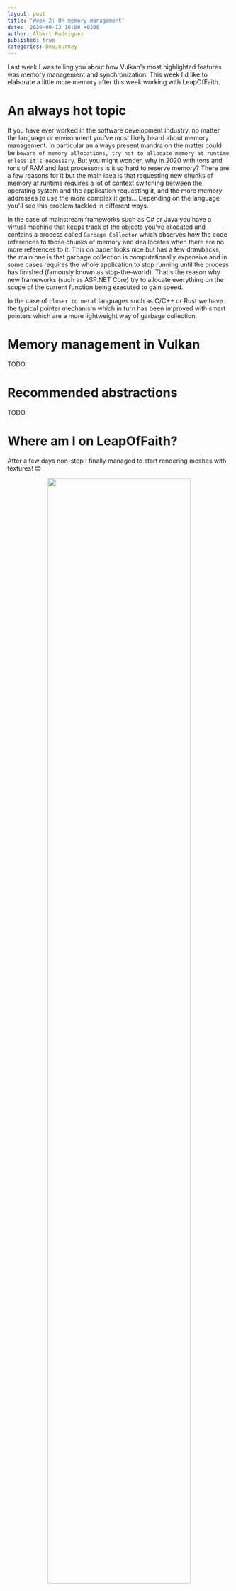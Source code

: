 ```yaml
---
layout: post
title: 'Week 2: On memory management'
date: '2020-09-13 16:00 +0200'
author: Albert Rodriguez
published: true
categories: DevJourney
---
```

Last week I was telling you about how Vulkan's most highlighted features was memory management and synchronization. This week I'd like to elaborate a little more memory after this week working with LeapOfFaith.

# An always hot topic
If you have ever worked in the software development industry, no matter the language or environment you've most likely heard about memory management. In particular an always present mandra on the matter could be `beware of memory allocations, try not to allocate memory at runtime unless it's necessary`. But you might wonder, why in 2020 with tons and tons of RAM and fast processors is it so hard to reserve memory? There are a few reasons for it but the main idea is that requesting new chunks of memory at runtime requires a lot of context switching between the operating system and the application requesting it, and the more memory addresses to use the more complex it gets... Depending on the language you'll see this problem tackled in different ways. 

In the case of mainstream frameworks such as C# or Java you have a virtual machine that keeps track of the objects you've allocated and contains a process called `Garbage Collector` which observes how the code references to those chunks of memory and deallocates when there are no more references to it. This on paper looks nice but has a few drawbacks, the main one is that garbage collection is computationally expensive and in some cases requires the whole application to stop running  until the process has finished (famously known as stop-the-world). That's the reason why new frameworks (such as ASP.NET Core) try to allocate everything on the scope of the current function being executed to gain speed.

In the case of `closer to metal` languages such as C/C++ or Rust we have the typical pointer mechanism which in turn has been improved with smart pointers which are a more lightweight way of garbage collection.

# Memory management in Vulkan
TODO

# Recommended abstractions
TODO

# Where am I on LeapOfFaith?
After a few days non-stop I finally managed to start rendering meshes with textures! 😊

<div style="text-align: center">
  <img src="{{site.baseurl}}/assets/drawing-meshes-and-textures.gif" width="80%" />
</div>

And I managed to finish the Udemy course! I have to admit I'll need to revisit some of Vulkan's key concepts as this was a lot of information to take in but so far glad I'm starting to see the end to end side of things!

# What's in for next week?
The idea is to review some of the key topics of Vulkan along with:
* Re-enable the valiation layers
* Tackle suggestions from Marco (my Vulkan mentor)
* Improve C++ project structure
* Start thinking about refactorings and abstractions (at the moment I only have)

See you next week!